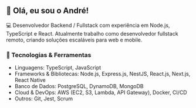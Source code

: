 ## 👋 Olá, eu sou o André!
💻 Desenvolvedor Backend / Fullstack com experiência em Node.js, TypeScript e React.
Atualmente trabalho como desenvolvedor fullstack remoto, criando soluções escaláveis para web e mobile.

### 🚀 Tecnologias & Ferramentas
- Linguagens: TypeScript, JavaScript
- Frameworks & Bibliotecas: Node.js, Express.js, NestJS, React.js, Next.js, React Native
- Banco de Dados: PostgreSQL, DynamoDB, MongoDB
- Cloud & DevOps: AWS (EC2, S3, Lambda, API Gateway), Docker, CI/CD
- Outros: Git, Jest, Scrum
